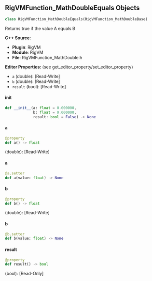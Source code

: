 ## RigVMFunction_MathDoubleEquals Objects

```python
class RigVMFunction_MathDoubleEquals(RigVMFunction_MathDoubleBase)
```

Returns true if the value A equals B

**C++ Source:**

- **Plugin**: RigVM
- **Module**: RigVM
- **File**: RigVMFunction_MathDouble.h

**Editor Properties:** (see get_editor_property/set_editor_property)

- ``a`` (double):  [Read-Write]
- ``b`` (double):  [Read-Write]
- ``result`` (bool):  [Read-Write]

<a id="unreal.RigVMFunction_MathDoubleEquals.__init__"></a>

#### __init__

```python
def __init__(a: float = 0.000000,
             b: float = 0.000000,
             result: bool = False) -> None
```

<a id="unreal.RigVMFunction_MathDoubleEquals.a"></a>

#### a

```python
@property
def a() -> float
```

(double):  [Read-Write]

<a id="unreal.RigVMFunction_MathDoubleEquals.a"></a>

#### a

```python
@a.setter
def a(value: float) -> None
```

<a id="unreal.RigVMFunction_MathDoubleEquals.b"></a>

#### b

```python
@property
def b() -> float
```

(double):  [Read-Write]

<a id="unreal.RigVMFunction_MathDoubleEquals.b"></a>

#### b

```python
@b.setter
def b(value: float) -> None
```

<a id="unreal.RigVMFunction_MathDoubleEquals.result"></a>

#### result

```python
@property
def result() -> bool
```

(bool):  [Read-Only]

<a id="unreal.RigUnit_MathDoubleEquals"></a>